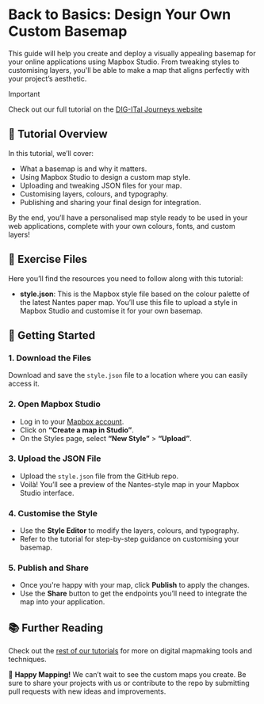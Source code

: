 # Back to Basics: Design Your Own Custom Basemap

This guide will help you create and deploy a visually appealing basemap for your online applications using Mapbox Studio. From tweaking styles to customising layers, you'll be able to make a map that aligns perfectly with your project’s aesthetic.

> [!IMPORTANT]
> Check out our full tutorial on the [DIG-ITal Journeys website](https://digit.use-it.travel/custom-basemap/)


## 📖 Tutorial Overview

In this tutorial, we’ll cover:
- What a basemap is and why it matters.
- Using Mapbox Studio to design a custom map style.
- Uploading and tweaking JSON files for your map.
- Customising layers, colours, and typography.
- Publishing and sharing your final design for integration.

By the end, you’ll have a personalised map style ready to be used in your web applications, complete with your own colours, fonts, and custom layers!



## 📂 Exercise Files

Here you’ll find the resources you need to follow along with this tutorial:
- **style.json**: This is the Mapbox style file based on the colour palette of the latest Nantes paper map. You’ll use this file to upload a style in Mapbox Studio and customise it for your own basemap.



## 🚀 Getting Started

### 1. Download the Files
Download and save the `style.json` file to a location where you can easily access it.

### 2. Open Mapbox Studio
- Log in to your [Mapbox account](https://www.mapbox.com/).
- Click on **“Create a map in Studio”**.
- On the Styles page, select **“New Style”** > **“Upload”**.

### 3. Upload the JSON File
- Upload the `style.json` file from the GitHub repo.
- Voilà! You’ll see a preview of the Nantes-style map in your Mapbox Studio interface.

### 4. Customise the Style
- Use the **Style Editor** to modify the layers, colours, and typography.
- Refer to the tutorial for step-by-step guidance on customising your basemap.

### 5. Publish and Share
- Once you're happy with your map, click **Publish** to apply the changes.
- Use the **Share** button to get the endpoints you’ll need to integrate the map into your application.



## 📚 Further Reading

Check out the [rest of our tutorials](https://digit.use-it.travel/tutorials/) for more on digital mapmaking tools and techniques.



🎉 **Happy Mapping!** We can’t wait to see the custom maps you create. Be sure to share your projects with us or contribute to the repo by submitting pull requests with new ideas and improvements.

